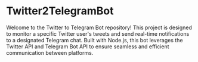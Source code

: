 # Twitter2TelegramBot
Welcome to the Twitter to Telegram Bot repository! This project is designed to monitor a specific Twitter user's tweets and send real-time notifications to a designated Telegram chat. Built with Node.js, this bot leverages the Twitter API and Telegram Bot API to ensure seamless and efficient communication between platforms.
